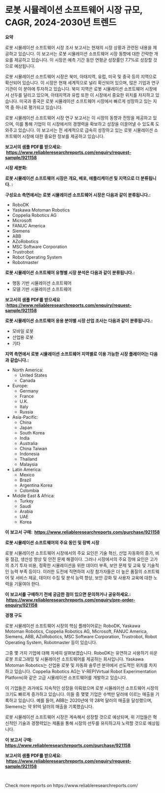<p><h1>로봇 시뮬레이션 소프트웨어 시장 규모, CAGR, 2024-2030년 트렌드</h1></p><p><strong>요약</strong></p>
<p><p>로봇 시뮬레이션 소프트웨어 시장 조사 보고서는 현재의 시장 상황과 관련된 내용을 제공하고 있습니다. 이 보고서는 로봇 시뮬레이션 소프트웨어 시장 동향에 대한 간략한 개요를 제공하고 있습니다. 이 시장은 예측 기간 동안 연평균 성장률인 7.7%로 성장할 것으로 예상됩니다.</p><p>로봇 시뮬레이션 소프트웨어 시장은 북미, 아태지역, 유럽, 미국 및 중국 등의 지역으로 확산되어 있습니다. 이 시장은 현재 세계적으로 널리 확산되어 있으며, 많은 기업과 연구 기관이 이 분야에 투자하고 있습니다. 북미 지역은 로봇 시뮬레이션 소프트웨어 시장에서 선두를 달리고 있으며, 아태지역과 유럽 또한 이 시장에서 중요한 위치를 차지하고 있습니다. 미국과 중국은 로봇 시뮬레이션 소프트웨어 시장에서 빠르게 성장하고 있는 지역 중 하나로 평가되고 있습니다.</p><p>로봇 시뮬레이션 소프트웨어 시장 연구 보고서는 이 시장의 동향과 전망을 제공하고 있으며, 이를 통해 기업이 이 시장에서의 경쟁력을 확보하고 성장을 이끌어낼 수 있도록 도와주고 있습니다. 이 보고서는 전 세계적으로 급속히 성장하고 있는 로봇 시뮬레이션 소프트웨어 시장에 대한 중요한 정보를 제공하고 있습니다.</p></p>
<p><strong>보고서의 샘플 PDF를 받으세요: &nbsp;<a href="https://www.reliableresearchreports.com/enquiry/request-sample/921158">https://www.reliableresearchreports.com/enquiry/request-sample/921158</a></strong></p>
<p><strong>시장 세분화:</strong></p>
<p><strong> 로봇 시뮬레이션 소프트웨어 시장은 개요, 배포, 애플리케이션 및 지역으로 더 분류됩니다. :</strong></p>
<p><strong>구성요소 측면에서는 로봇 시뮬레이션 소프트웨어 시장은 다음과 같이 분류됩니다.:</strong></p>
<p><ul><li>RoboDK</li><li>Yaskawa Motoman Robotics</li><li>Coppelia Robotics AG</li><li>Microsoft</li><li>FANUC America</li><li>Siemens</li><li>ABB</li><li>AZoRobotics</li><li>MSC Software Corporation</li><li>Trustrobot</li><li>Robot Operating System</li><li>Robotmaster</li></ul></p>
<p><strong> 로봇 시뮬레이션 소프트웨어 유형별 시장 분석은 다음과 같이 분류됩니다.:</strong></p>
<p><ul><li>행동 기반 시뮬레이션 소프트웨어</li><li>모델 기반 시뮬레이션 소프트웨어</li></ul></p>
<p><strong>보고서의 샘플 PDF를 받으세요 :<a href="https://www.reliableresearchreports.com/enquiry/request-sample/921158">https://www.reliableresearchreports.com/enquiry/request-sample/921158</a></strong></p>
<p><strong> 로봇 시뮬레이션 소프트웨어 응용 분야별 시장 산업 조사는 다음과 같이 분류됩니다.:</strong></p>
<p><ul><li>모바일 로봇</li><li>산업용 로봇</li><li>기타</li></ul></p>
<p><strong>지역 측면에서 로봇 시뮬레이션 소프트웨어 지역별로 이용 가능한 시장 플레이어는 다음과 같습니다.:</strong></p>
<p><ul>
    <li>
        North America:
        <ul>
            <li>United States</li>
            <li>Canada</li>
        </ul>
    </li>
    <li>
        Europe:
        <ul>
            <li>Germany</li>
            <li>France</li>
            <li>U.K.</li>
            <li>Italy</li>
            <li>Russia</li>
        </ul>
    </li>
    <li>
        Asia-Pacific:
        <ul>
            <li>China</li>
            <li>Japan</li>
            <li>South Korea</li>
            <li>India</li>
            <li>Australia</li>
            <li>China Taiwan</li>
            <li>Indonesia</li>
            <li>Thailand</li>
            <li>Malaysia</li>
        </ul>
    </li>
    <li>
        Latin America:
        <ul>
            <li>Mexico</li>
            <li>Brazil</li>
            <li>Argentina Korea</li>
            <li>Colombia</li>
        </ul>
    </li>
    <li>
        Middle East & Africa:
        <ul>
            <li>Turkey</li>
            <li>Saudi</li>
            <li>Arabia</li>
            <li>UAE</li>
            <li>Korea</li>
        </ul>
    </li>
    </ul></p>
<p><strong>이 보고서 구매: &nbsp;<a href="https://www.reliableresearchreports.com/purchase/921158">https://www.reliableresearchreports.com/purchase/921158</a></strong></p>
<p><strong>로봇 시뮬레이션 소프트웨어의 주요 동인 및 장벽 시장</strong></p>
<p><p>로봇 시뮬레이션 소프트웨어 시장에서의 주요 요인은 기술 혁신, 산업 자동화의 증가, 비용 절감, 생산성 향상 및 안전 문제 해결이다. 그러나 시장에서의 주요 장애 요인은 고가의 초기 투자 비용, 정확한 시뮬레이션을 위한 데이터 부족, 보안 문제 및 교육 및 기술적인 능력 부족 등이다. 이러한 도전에 직면하여 시장 참가자들은 더 높은 품질의 소프트웨어 및 서비스 제공, 데이터 수집 및 분석 능력 향상, 보안 강화 및 사용자 교육에 대한 노력을 기울여야 한다.</p></p>
<p><strong>이 보고서를 구매하기 전에 궁금한 점이 있으면 문의하거나 공유하세요.: &nbsp;<a href="https://www.reliableresearchreports.com/enquiry/pre-order-enquiry/921158">https://www.reliableresearchreports.com/enquiry/pre-order-enquiry/921158</a></strong></p>
<p><strong>경쟁 구도</strong></p>
<p><p>로봇 시뮬레이션 소프트웨어 시장의 핵심 플레이어로는 RoboDK, Yaskawa Motoman Robotics, Coppelia Robotics AG, Microsoft, FANUC America, Siemens, ABB, AZoRobotics, MSC Software Corporation, Trustrobot, Robot Operating System, Robotmaster 등이 있습니다.</p><p>그중 몇 가지 기업에 대해 자세히 살펴보겠습니다. RoboDK는 유연하고 사용하기 쉬운 로봇 프로그래밍 및 시뮬레이션 소프트웨어를 제공하는 회사입니다. Yaskawa Motoman Robotics는 산업용 로봇 및 자동화 솔루션 분야에서 선도적인 위치를 차지하고 있습니다. Coppelia Robotics AG는 V-REP(Virtual Robot Experimentation Platform)와 같은 고급 시뮬레이션 소프트웨어를 개발하고 있습니다.</p><p>이 기업들은 과거에도 지속적인 성장을 이뤄왔으며 로봇 시뮬레이션 소프트웨어 시장의 크기도 빠르게 증가하고 있습니다. 이들 중 몇몇 기업은 수백만 달러에 이르는 매출을 기록하고 있습니다. 예를 들어, ABB는 2020년에 약 28억 달러의 매출을 달성했으며, Siemens는 약 91억 달러의 매출을 기록했습니다.</p><p>로봇 시뮬레이션 소프트웨어 시장은 계속해서 성장할 것으로 예상되며, 위 기업들은 혁신적인 기술과 경쟁력있는 제품을 통해 시장의 선두를 유지하고자 노력할 것으로 예상됩니다.</p></p>
<p><strong>이 보고서 구매: &nbsp; <a href="https://www.reliableresearchreports.com/purchase/921158">https://www.reliableresearchreports.com/purchase/921158</a></strong></p>
<p><strong>보고서의 샘플 PDF를 받으세요: &nbsp;<a href="https://www.reliableresearchreports.com/enquiry/request-sample/921158">https://www.reliableresearchreports.com/enquiry/request-sample/921158</a></strong><strong></strong></p>
<p>&nbsp;</p>
<p>Check more reports on https://www.reliableresearchreports.com/</p>